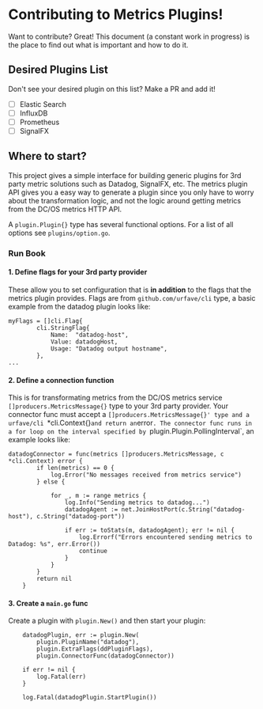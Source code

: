 # Contributing to Metrics Plugins!
Want to contribute? Great! This document (a constant work in progress) is the place to find out what is important and how to do it.

## Desired Plugins List
Don't see your desired plugin on this list? Make a PR and add it!

- [ ] Elastic Search
- [ ] InfluxDB
- [ ] Prometheus
- [ ] SignalFX

## Where to start?
This project gives a simple interface for building generic plugins for 3rd party metric solutions such as Datadog, SignalFX, etc. The metrics plugin API gives you a easy way to generate a plugin since you only have to worry about the transformation logic, and not the logic around getting metrics from the DC/OS metrics HTTP API.

A `plugin.Plugin{}` type has several functional options. For a list of all options see `plugins/option.go`. 

### Run Book
#### 1. Define flags for your 3rd party provider
These allow you to set configuration that is **in addition** to the flags that the metrics plugin provides. Flags are from `github.com/urfave/cli` type, a basic example from the datadog plugin looks like:
```
myFlags = []cli.Flag{
		cli.StringFlag{
			Name:  "datadog-host",
			Value: datadogHost,
			Usage: "Datadog output hostname",
		},
...
``` 

#### 2. Define a connection function 
This is for transformating metrics from the DC/OS metrics service `[]producers.MetricsMessage{}` type to your 3rd party provider. Your connector func must accept a `[]producers.MetricsMessage{}' type and a urfave/cli `*cli.Context{}` and return an `error`. The connector func runs in a for loop on the interval specified by `plugin.Plugin.PollingInterval`, an example looks like:
```
datadogConnector = func(metrics []producers.MetricsMessage, c *cli.Context) error {
		if len(metrics) == 0 {
			log.Error("No messages received from metrics service")
		} else {

			for _, m := range metrics {
				log.Info("Sending metrics to datadog...")
				datadogAgent := net.JoinHostPort(c.String("datadog-host"), c.String("datadog-port"))

				if err := toStats(m, datadogAgent); err != nil {
					log.Errorf("Errors encountered sending metrics to Datadog: %s", err.Error())
					continue
				}
			}
		}
		return nil
	}
```

#### 3. Create a `main.go` func
Create a plugin with `plugin.New()` and then start your plugin:
```
	datadogPlugin, err := plugin.New(
		plugin.PluginName("datadog"),
		plugin.ExtraFlags(ddPluginFlags),
		plugin.ConnectorFunc(datadogConnector))
	
	if err != nil {
		log.Fatal(err)
	}

	log.Fatal(datadogPlugin.StartPlugin())

```
